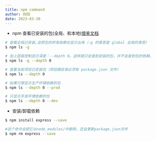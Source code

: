 ```yaml
---
title: npm command
author: 向阳
date: 2023-03-30
---
```


- npm 查看已安装的包(全局、和本地)[借鉴文档](https://blog.csdn.net/qq_41664096/article/details/121797260)

```bash
# 查看全局已安装,会把包的所有依赖也显示出来（-g 的意思是 global 全局的意思）
$ npm ls -g

# 加上层级控制显示深度：--depth 0。这样就只会查到安装的包，并不会查到包的依赖。
$ npm ls -g --depth 0

# 查看当前项目已安装包（项目跟目录必须有 package.json 文件）
$ npm ls --depth 0

# 如果只想显示生产环境依赖的包
$ npm ls --depth 0 --prod

# 只显示开发环境依赖的包
$ npm ls --depth 0 --dev


```

- 安装/卸载依赖

```bash
$ npm install express --save

#这个命令会把它从node_modules/中删除，还会更新package.json文件
$ npm rm express --save
```
